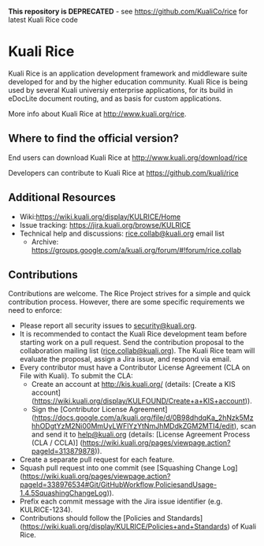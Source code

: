 **This repository is DEPRECATED** - see https://github.com/KualiCo/rice for latest Kuali Rice code

Kuali Rice
==========
Kuali Rice is an application development framework and middleware suite developed for and by the higher education community.  Kuali Rice is being used by several Kuali universiy enterprise applications, for its build in eDocLite document routing, and as basis for custom applications.

More info about Kuali Rice at http://www.kuali.org/rice.

Where to find the official version?
-----------------------------------
End users can download Kuali Rice at http://www.kuali.org/download/rice

Developers can contribute to Kuali Rice at https://github.com/kuali/rice

Additional Resources
--------------------
* Wiki:https://wiki.kuali.org/display/KULRICE/Home
* Issue tracking: https://jira.kuali.org/browse/KULRICE
* Technical help and discussions: rice.collab@kuali.org email list 
  * Archive: https://groups.google.com/a/kuali.org/forum/#!forum/rice.collab

Contributions
-------------
Contributions are welcome. The Rice Project strives for a simple and quick contribution process.  However, there are some specific requirements we need to enforce:
* Please report all security issues to security@kuali.org. 
* It is recommended to contact the Kuali Rice development team before starting work on a pull request.  Send the contribution proposal to the collaboration mailing list (rice.collab@kuali.org). The Kuali Rice team will evaluate the proposal, assign a Jira issue, and respond via email.
* Every contributor must have a Contributor License Agreement (CLA on File with Kuali).  To submit the CLA:
  * Create an account at http://kis.kuali.org/ (details: [Create a KIS account] (https://wiki.kuali.org/display/KULFOUND/Create+a+KIS+account)).
  * Sign the [Contributor License Agreement] (https://docs.google.com/a/kuali.org/file/d/0B98dhdqKa_2hNzk5MzhhODgtYzM2Ni00MmUyLWFlYzYtNmJhMDdkZGM2MTI4/edit), scan and send it to help@kuali.org (details: [License Agreement Process (CLA / CCLA)] (https://wiki.kuali.org/pages/viewpage.action?pageId=313879878)).
* Create a separate pull request for each feature.
* Squash pull request into one commit (see [Squashing Change Log] (https://wiki.kuali.org/pages/viewpage.action?pageId=338976534#Git/GitHubWorkflow,PoliciesandUsage-1.4.5SquashingChangeLog)).
* Prefix each commit message with the Jira issue identifier (e.g. KULRICE-1234).
* Contributions should follow the [Policies and Standards] (https://wiki.kuali.org/display/KULRICE/Policies+and+Standards) of Kuali Rice. 

